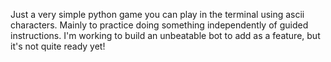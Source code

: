 Just a very simple python game you can play in the terminal using ascii characters. Mainly to practice doing something independently of guided instructions. I'm working to build an unbeatable bot to add as a feature, but it's not quite ready yet!
